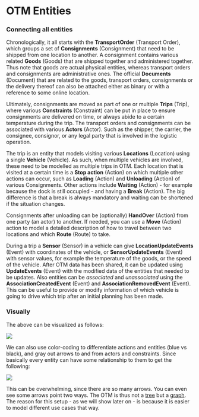 OTM Entities
============

### Connecting all entities

Chronologically, it all starts with the **TransportOrder** (Transport Order), which groups a set of **Consignments** (Consignment) that need to be shipped from one location to another. A consignment contains various related **Goods** (Goods) that are shipped together and administered together. Thus note that goods are actual physical entities, whereas transport orders and consignments are administrative ones. The official **Documents** (Document) that are related to the goods, transport orders, consignments or the delivery thereof can also be attached either as binary or with a reference to some online location.

Ultimately, consignments are moved as part of one or multiple **Trips** (Trip), where various **Constraints** (Constraint) can be put in place to ensure consignments are delivered on time, or always abide to a certain temperature during the trip. The transport orders and consignments can be associated with various **Actors** (Actor). Such as the shipper, the carrier, the consignee, consignor, or any legal party that is involved in the logistic operation.

The trip is an entity that models visiting various **Locations** (Location) using a single **Vehicle** (Vehicle). As such, when multiple vehicles are involved, these need to be modelled as multiple trips in OTM. Each location that is visited at a certain time is a **Stop action** (Action) on which multiple other actions can occur, such as **Loading** (Action) and **Unloading** (Action) of various Consignments. Other actions include **Waiting** (Action) - for example because the dock is still occupied - and having a **Break** (Action). The big difference is that a break is always mandatory and waiting can be shortened if the situation changes.

Consignments after unloading can be (optionally) **HandOver** (Action) from one party (an actor) to another. If needed, you can use a **Move** (Action) action to model a detailed description of how to travel between two locations and which **Route** (Route) to take.

During a trip a **Sensor** (Sensor) in a vehicle can give **LocationUpdateEvents** (Event) with coordinates of the vehicle, or **SensorUpdateEvents** (Event) with sensor values, for example the temperature of the goods, or the speed of the vehicle. After OTM data has been shared, it can be updated using **UpdateEvents** (Event) with the modified data of the entities that needed to be updates. Also entities can be _associated_ and _unassociated_ using the **AssociationCreatedEvent** (Event) and **AssociationRemovedEvent** (Event). This can be useful to provide or modify information of which vehicle is going to drive which trip after an initial planning has been made.
### Visually

The above can be visualized as follows:

![](/img/otm5_overview_1.png)

We can also use color-coding to differentiate actions and entities (blue vs
black), and gray out arrows to and from actors and constraints. Since basically
every entity can have some relationship to them to get the following:

![](/img/otm5_overview_2.png)

This can be overwhelming, since there are so many arrows. You can even see some
arrows point two ways. The OTM is thus not a
[tree](https://en.wikipedia.org/wiki/Tree_(data_structure)) but a
[graph](https://www.tutorialspoint.com/data_structures_algorithms/graph_data_structure.htm).
The reason for this setup - as we will show later on - is because it is easier
to model different use cases that way.
